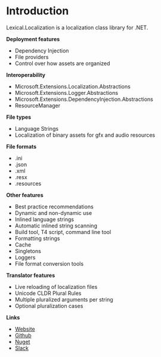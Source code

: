 # Introduction
Lexical.Localization is a localization class library for .NET.

**Deployment features**
* Dependency Injection
* File providers
* Control over how assets are organized

**Interoperability**
* Microsoft.Extensions.Localization.Abstractions
* Microsoft.Extensions.Logger.Abstractions
* Microsoft.Extensions.DependencyInjection.Abstractions
* ResourceManager

**File types**
 * Language Strings
 * Localization of binary assets for gfx and audio resources

**File formats**
 * .ini
 * .json
 * .xml
 * .resx
 * .resources

**Other features**
* Best practice recommendations
* Dynamic and non-dynamic use
* Inlined language strings
* Automatic inlined string scanning
* Build tool, T4 script, command line tool
* Formatting strings
* Cache
* Singletons
* Loggers
* File format conversion tools

**Translator features**
 * Live reloading of localization files
 * Unicode CLDR Plural Rules
 * Multiple pluralized arguments per string
 * Optional pluralization cases

**Links**
* [Website](http://lexical.fi/Localization/index.html)
* [Github](https://github.com/tagcode/Lexical.Localization)
* [Nuget](https://www.nuget.org/packages/Lexical.Localization/)
* [Slack](https://lexicalworkspace.slack.com/messages/CKLADPL7P/)
